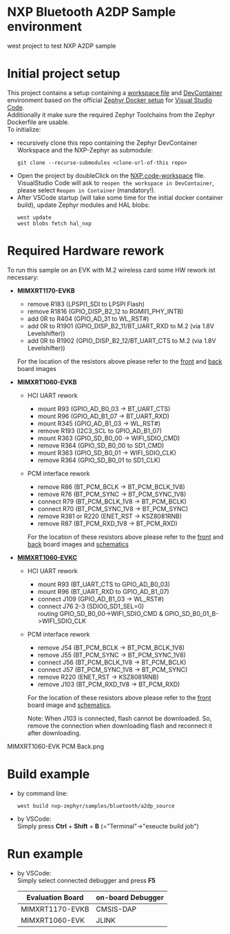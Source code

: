 # NXP Bluetooth A2DP Sample environment

west project to test NXP A2DP sample

# Initial project setup

This project contains a setup containing a [workspace file](https://code.visualstudio.com/docs/editor/workspaces) and [DevContainer](https://code.visualstudio.com/docs/devcontainers/containers) environment based on the official [Zephyr Docker setup](https://github.com/zephyrproject-rtos/docker-image) for [Visual Studio Code](https://code.visualstudio.com). \
Additionally it make sure the required Zephyr Toolchains from the Zephyr Dockerfile are usable. \
To initialize:
- recursively clone this repo containing the Zephyr DevContainer Workspace and the NXP-Zephyr as submodule:
  ```
  git clone --recurse-submodules <clone-url-of-this repo>
  ```
- Open the project by doubleClick on the [NXP.code-workspace](NXP.code-workspace) file. \
  VisualStudio Code will ask to `reopen the workspace in DevContainer`, please select `Reopen in Container` (mandatory!).
- After VSCode startup (will take some time for the initial docker container build), update Zephyr modules and HAL blobs:
  ```
  west update
  west blobs fetch hal_nxp
  ```

# Required Hardware rework

To run this sample on an EVK with M.2 wireless card some HW rework ist necessary:
- **MIMXRT1170-EVKB**
  - remove R183 (LPSPI1_SDI to LPSPI Flash)
  - remove R1816 (GPIO_DISP_B2_12 to RGMII1_PHY_INTB)
  - add 0R to R404 (GPIO_AD_31 to WL_RST#)
  - add 0R to R1901 (GPIO_DISP_B2_11/BT_UART_RXD to M.2 (via 1.8V Levelshifter))
  - add 0R to R1902 (GPIO_DISP_B2_12/BT_UART_CTS to M.2 (via 1.8V Levelshifter))

  For the location of the resistors above please refer to the [front](docs/MIMXRT1170-EVKB%20UART%20Front.png) and [back](docs/MIMXRT1170-EVKB%20UART%20Back.png) board images

- **MIMXRT1060-EVKB**
  - HCI UART rework
    - mount R93   (GPIO_AD_B0_03 -> BT_UART_CTS)
    - mount R96   (GPIO_AD_B1_07 -> BT_UART_RXD)
    - mount R345  (GPIO_AD_B1_03 -> WL_RST#)
    - remove R193 (I2C3_SCL to GPIO_AD_B1_07)
    - mount R363  (GPIO_SD_B0_00 -> WIFI_SDIO_CMD)
    - remove R364 (GPIO_SD_B0_00 to SD1_CMD)
    - mount R363  (GPIO_SD_B0_01 -> WIFI_SDIO_CLK)
    - remove R364 (GPIO_SD_B0_01 to SD1_CLK)

  - PCM interface rework
    - remove  R86 (BT_PCM_BCLK -> BT_PCM_BCLK_1V8)
    - remove  R76 (BT_PCM_SYNC -> BT_PCM_SYNC_1V8)
    - connect R79 (BT_PCM_BCLK_1V8 -> BT_PCM_BCLK)
    - connect R70 (BT_PCM_SYNC_1V8 -> BT_PCM_SYNC)
    - remove R381 or R220 (ENET_RST -> KSZ8081RNB)
    - remove R87  (BT_PCM_RXD_1V8 -> BT_PCM_RXD)

    For the location of these resistors above please refer to the [front](docs/MIMXRT1060-EVK%20PCM%20Front.png) and [back](docs/MIMXRT1060-EVK%20PCM%20Back.png) board images and [schematics](docs/MIMXRT1060-EVKB-Schematics.pdf)

- **[MIMXRT1060-EVKC](https://mcuxpresso.nxp.com/mcuxsdk/24.12.00/html/middleware/edgefast_bluetooth/docs/HWRGEFBTPALUG/topics/RT1060EVKC_Murata_1XKM2.html#hardware-rework)**
  - HCI UART rework
    - mount R93    (BT_UART_CTS to GPIO_AD_B0_03)
    - mount R96    (BT_UART_RXD to GPIO_AD_B1_07)
    - connect J109 (GPIO_AD_B1_03 -> WL_RST#)
    - connect J76 2-3 (SDIO0_SD1_SEL=0) \
      routing GPIO_SD_B0_00->WIFI_SDIO_CMD & GPIO_SD_B0_01_B->WIFI_SDIO_CLK

  - PCM interface rework
    - remove  J54 (BT_PCM_BCLK -> BT_PCM_BCLK_1V8)
    - remove  J55 (BT_PCM_SYNC -> BT_PCM_SYNC_1V8)
    - connect J56 (BT_PCM_BCLK_1V8 -> BT_PCM_BCLK)
    - connect J57 (BT_PCM_SYNC_1V8 -> BT_PCM_SYNC)
    - remove R220 (ENET_RST -> KSZ8081RNB)
    - remove J103 (BT_PCM_RXD_1V8 -> BT_PCM_RXD)

    For the location of these resistors above please refer to the [front](docs/MIMXRT1170-EVKC%20Front.png) board image and [schematics](docs/MIMXRT1060-EVKC-Schematics.pdf).

    Note: When J103 is connected, flash cannot be downloaded. So, remove the connection when downloading flash and reconnect it after downloading.

MIMXRT1060-EVK PCM Back.png

# Build example

- by command line:
  ```
  west build nxp-zephyr/samples/bluetooth/a2dp_source
  ```
- by VSCode: \
  Simply press **Ctrl** + **Shift** + **B** (="Terminal"->"exeucte build job")

# Run example

- by VSCode: \
  Simply select connected debugger and press **F5**

  | Evaluation Board | on-board Debugger |
  |------------------|-------------------|
  | MIMXRT1170-EVKB  | CMSIS-DAP         |
  | MIMXRT1060-EVK   | JLINK             |
